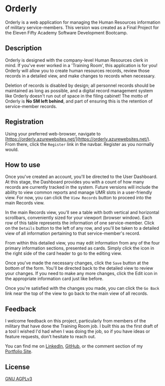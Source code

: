 # Orderly

Orderly is a web application for managing the Human Resources information of military service-members. This version was created as a Final Project for the Eleven Fifty Academy Software Development Bootcamp.

## Description

Orderly is designed with the company-level Human Resources clerk in mind.  If you've ever worked in a 'Training Room', this application is for you!  Orderly will allow you to create human resources records, review those records in a detailed view, and make changes to records when necessary.  

Deletion of records is disabled by design; all personnel records should be maintained as long as possible, and a digital record management system like Orderly doesn't run out of space in the filing cabinet! The motto of Orderly is **No SM left behind**, and part of ensuring this is the retention of service-member records.

## Registration

Using your preferred web-browser, navigate to [https://orderly.azurewebsites.net/](https://orderly.azurewebsites.net/).  From there, click the `Register` link in the navbar.  Register as you normally would.

## How to use

Once you've created an account, you'll be directed to the User Dashboard.  At this stage, the Dashboard provides you with a count of how many records are currently tracked in the system.  Future versions will include the ability to view common reports and manage UMR slots in a user-friendly view.  For now, you can click the `View Records` button to proceed into the main Records view.

In the main Records view, you'll see a table with both vertical and horizontal scrollbars, conveniently sized for your viewport (browser window). Each row of this table represents the information of one service-member.  Click on the `Details` button to the left of any row, and you'll be taken to a detailed view of all information pertaining to that service-member's record.

From within this detailed view, you may edit information from any of the four primary information sections, presented as cards.  Simply click the icon in the right side of the card header to go to the editing view.

Once you've made the necessary changes, click the `Save` button at the bottom of the form.  You'll be directed back to the detailed view to review your changes. If you need to make any more changes, click the Edit icon in the appropriate information card just like before.

Once you're satisfied with the changes you made, you can click the `Go Back` link near the top of the view to go back to the main view of all records.

## Feedback
I welcome feedback on this project, particularly from members of the military that have done the Training Room job.  I built this as the first draft of a tool I wished I'd had when I was doing the job, so if you have ideas or feature requests, don't hesitate to reach out.

You can find me on [LinkedIn](https://www.linkedin.com/in/asmetcalf/), [GitHub](https://github.com/asmetcalf), or the comment section of my [Portfolio Site](https://asmetcalf.github.io/).

## License
[GNU AGPLv3 ](https://choosealicense.com/licenses/agpl-3.0/)
